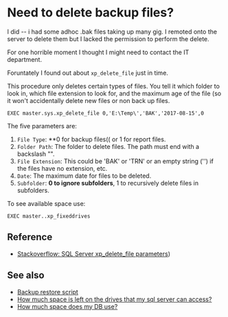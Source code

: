 # Need to delete backup files?

I did -- i had some adhoc .bak files taking up many gig. I remoted onto the server to delete them but I lacked the permission to perform the delete.

For one horrible moment I thought I might need to contact the IT department.

Foruntately I found out about `xp_delete_file` just in time.

This procedure only deletes certain types of files. You tell it which folder to look in, which file extension to look for, and the maximum age of the file (so it won't accidentally delete new files or non back up files.

	EXEC master.sys.xp_delete_file 0,'E:\Temp\','BAK','2017-08-15',0

The five parameters are:

1. `File Type`: **0 for backup files(( or 1 for report files.
2. `Folder Path`: The folder to delete files. The path must end with a backslash "\".
3. `File Extension`: This could be 'BAK' or 'TRN' or an empty string ('') if the files have no extension, etc.
4. `Date`: The maximum date for files to be deleted.
5. `Subfolder`: **0 to ignore subfolders**, 1 to recursively delete files in subfolders.

To see available space use:

	EXEC master..xp_fixeddrives

## Reference

 * [Stackoverflow: SQL Server xp_delete_file parameters](https://stackoverflow.com/questions/24582996/sql-server-xp-delete-file-parameters))

## See also

 * [Backup restore script](backup_restore_script.md)
 * [How much space is left on the drives that my sql server can access?](drive_sizes.md)
 * [How much space does my DB use?](how_much_space_does_my_db_use.md)